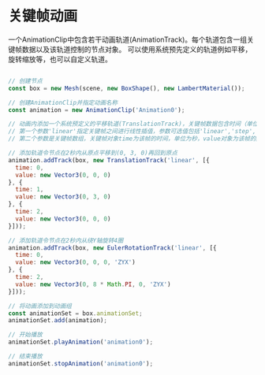 # 关键帧动画

一个AnimationClip中包含若干动画轨道(AnimationTrack)。每个轨道包含一组关键帧数据以及该轨道控制的节点对象。
可以使用系统预先定义的轨道例如平移，旋转缩放等，也可以自定义轨道。

```javascript

// 创建节点
const box = new Mesh(scene, new BoxShape(), new LambertMaterial());

// 创建AnimationClip并指定动画名称
const animation = new AnimationClip('Animation0');

// 动画内添加一个系统预定义的平移轨道(TranslationTrack)，关键帧数据包含时间（单位为秒）和平移位置，指定该轨道控制节点box
// 第一个参数'linear'指定关键帧之间进行线性插值，参数可选值包括'linear','step','cubicspline'
// 第二个参数是关键帧数组，关键帧对象time为该帧的时间，单位为秒，value对象为该帧的数值

// 添加轨道令节点在2秒内从原点平移到(0, 3, 0)再回到原点
animation.addTrack(box, new TranslationTrack('linear', [{
  time: 0,
  value: new Vector3(0, 0, 0)  
}, {
  time: 1,
  value: new Vector3(0, 3, 0)
}, {
  time: 2,
  value: new Vector3(0, 0, 0)
}]));

// 添加轨道令节点在2秒内从绕Y轴旋转4圈
animation.addTrack(box, new EulerRotationTrack('linear', [{
  time: 0,
  value: new Vector3(0, 0, 0, 'ZYX')
}, {
  time: 2,
  value: new Vector3(0, 8 * Math.PI, 0, 'ZYX')
}]));

// 将动画添加到动画组
const animationSet = box.animationSet;
animationSet.add(animation);

// 开始播放
animationSet.playAnimation('animation0');

// 结束播放
animationSet.stopAnimation('animation0');

```

<div class="showcase" case="tut-25"></div>

